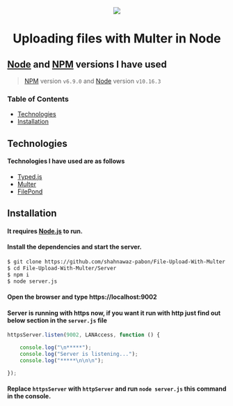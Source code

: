 <div align="center">
    <img src="https://img.icons8.com/cute-clipart/128/000000/cloud-checked.png">
    <h1>
      Uploading files with Multer in Node
    </h1>
</div>

## [Node](https://nodejs.org) and [NPM](https://www.npmjs.com/) versions I have used
> [NPM](https://www.npmjs.com/) version `v6.9.0` and [Node](https://nodejs.org) version `v10.16.3`

### Table of Contents
* [Technologies](#technologies)
* [Installation](#installation)

## Technologies

#### Technologies I have used are as follows
* [Typed.js](https://github.com/mattboldt/typed.js/)
* [Multer](https://www.npmjs.com/package/multer)
* [FilePond](https://github.com/pqina/filepond)

## Installation

#### It requires [Node.js](https://nodejs.org) to run.

#### Install the dependencies and start the server.

```bash
$ git clone https://github.com/shahnawaz-pabon/File-Upload-With-Multer.git
$ cd File-Upload-With-Multer/Server
$ npm i
$ node server.js
```

#### Open the browser and type https://localhost:9002

#### Server is running with https now, if you want it run with http just find out below section in the `server.js` file

```javascript
httpsServer.listen(9002, LANAccess, function () {

    console.log("\n*****");
    console.log("Server is listening...");
    console.log("*****\n\n\n");

});
```

#### Replace `httpsServer` with `httpServer` and run `node server.js` this command in the console.
